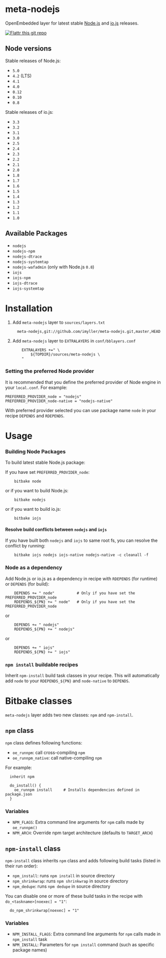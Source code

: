 meta-nodejs
===========
OpenEmbedded layer for latest stable [Node.js](https://nodejs.org/ "Node.js") and [io.js](https://iojs.org/ "io.js") releases. 

[![Flattr this git repo](http://api.flattr.com/button/flattr-badge-large.png)](https://flattr.com/submit/auto?user_id=imyller&url=https://github.com/imyller/meta-nodejs&title=meta-nodejs&language=&tags=github&category=software)

## Node versions

Stable releases of Node.js:
 * `5.0`
 * `4.2` (LTS)
 * `4.1`
 * `4.0`
 * `0.12`
 * `0.10`
 * `0.8`

Stable releases of io.js:
 * `3.3`
 * `3.2`
 * `3.1`
 * `3.0`
 * `2.5`
 * `2.4`
 * `2.3`
 * `2.2`
 * `2.1`
 * `2.0`
 * `1.8`
 * `1.7`
 * `1.6`
 * `1.5`
 * `1.4`
 * `1.3`
 * `1.2`
 * `1.1`
 * `1.0`

## Available Packages

 * `nodejs`
 * `nodejs-npm`
 * `nodejs-dtrace`
 * `nodejs-systemtap`
 * `nodejs-wafadmin` (only with Node.js `0.8`)
 * `iojs`
 * `iojs-npm`
 * `iojs-dtrace`
 * `iojs-systemtap`

Installation
============

1. Add `meta-nodejs` layer to `sources/layers.txt`

	```
	  meta-nodejs,git://github.com/imyller/meta-nodejs.git,master,HEAD
	```
	
2. Add `meta-nodejs` layer to `EXTRALAYERS` in `conf/bblayers.conf`

	```bitbake
		EXTRALAYERS +=" \
			${TOPDIR}/sources/meta-nodejs \
		"
	```
  
### Setting the preferred Node provider

It is recommended that you define the preferred provider of Node engine in your `local.conf`. For example:
```bitbake
PREFERRED_PROVIDER_node = "nodejs"
PREFERRED_PROVIDER_node-native = "nodejs-native"
```

With preferred provider selected you can use package name `node` in your recipe `DEPENDS` and `RDEPENDS`.

Usage
=====

### Building Node Packages

To build latest stable Node.js package:

If you have set `PREFERRED_PROVIDER_node`:
```shell
	bitbake node 	
```
or if you want to build Node.js:
```shell
	bitbake nodejs
```
or if you want to build io.js:
```shell
	bitbake iojs
```

#### Resolve build conflicts between `nodejs` and `iojs`

If you have built both `nodejs` and `iojs` to same root fs, you can resolve the conflict by running:

```shell
	bitbake iojs nodejs iojs-native nodejs-native -c cleanall -f
```

### Node as a dependency

Add Node.js or io.js as a dependency in recipe with `RDEPENDS` (for runtime) or `DEPENDS` (for build):

```bitbake
	DEPENDS += " node"			# Only if you have set the PREFERRED_PROVIDER_node	
	RDEPENDS_${PN} += " node"	# Only if you have set the PREFERRED_PROVIDER_node	
```
or 
```bitbake
	DEPENDS += " nodejs"
	RDEPENDS_${PN} += " nodejs"
```
or 
```bitbake
	DEPENDS += " iojs"
	RDEPENDS_${PN} += " iojs"
```

### `npm install` buildable recipes

Inherit `npm-install` build task classes in your recipe. This will automatically add `node` to your `RDEPENDS_${PN}` and `node-native` to `DEPENDS`.

Bitbake classes 
===============

`meta-nodejs` layer adds two new classes: `npm` and `npm-install`.

## `npm` class

`npm` class defines following functions:
 
  * `oe_runnpm`: call cross-compiling `npm`
  * `oe_runnpm_native`: call native-compiling `npm`
  
For example:

```bitbake
  inherit npm

  do_install() {
	oe_runnpm install     # Installs dependencies defined in package.json
  }
```

### Variables

 * `NPM_FLAGS`: Extra command line arguments for `npm` calls made by `oe_runnpm()`
 * `NPM_ARCH`: Override npm target architecture (defaults to `TARGET_ARCH`)

## `npm-install` class

`npm-install` class inherits `npm` class and adds following build tasks (listed in their run order):

  * `npm_install`: runs `npm install` in source directory
  * `npm_shrinkwrap`: runs `npm shrinkwrap` in source directory
  * `npm_dedupe`: runs `npm dedupe` in source directory

You can disable one or more of these build tasks in the recipe with `do_<taskname>[noexec] = "1"`:

```bitbake
  do_npm_shrinkwrap[noexec] = "1"
```

### Variables

 * `NPM_INSTALL_FLAGS`: Extra command line arguments for `npm` calls made in `npm_install` task 
 * `NPM_INSTALL`: Parameters for `npm install` command (such as specific package names)
